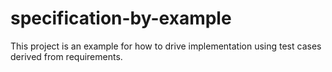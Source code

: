 # specification-by-example
This project is an example for how to drive implementation using test cases derived from requirements.
